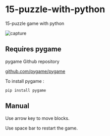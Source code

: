 # 15-puzzle-with-python
15-puzzle game with python

![capture](https://user-images.githubusercontent.com/81851585/115057571-3233f300-9f1f-11eb-99cf-bd77fc4ce3a6.png)


## Requires pygame

pygame Github repository  

[github.com/pygame/pygame](https://github.com/pygame/pygame)


To install pygame : 
```
pip install pygame
```


## Manual

Use arrow key to move blocks.

Use space bar to restart the game.
